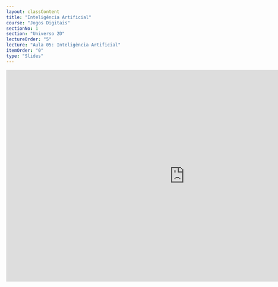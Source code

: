 ```yaml
---
layout: classContent
title: "Inteligência Artificial"
course: "Jogos Digitais"
sectionNo: 1
section: "Universo 2D"
lectureOrder: "5"
lecture: "Aula 05: Inteligência Artificial"
itemOrder: "0"
type: "Slides"
---
```


<iframe src="https://docs.google.com/presentation/d/e/2PACX-1vRD2KrZdmMaFLGjs8pKv-glS5l03QTRqwOjpcgR9D-Vn2GMP4vwQX27Ic-1nq-ljMirl9SnfqzHMvQ2/embed?start=false&loop=false&delayms=60000" frameborder="0" width="960" height="569" allowfullscreen="true" mozallowfullscreen="true" webkitallowfullscreen="true"></iframe>
